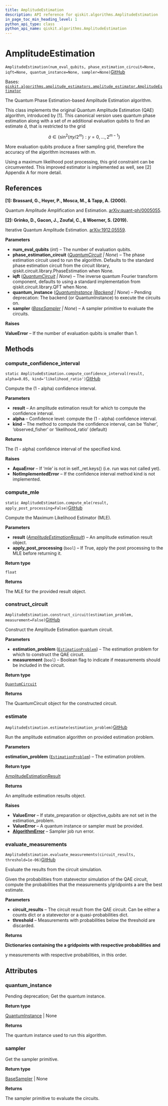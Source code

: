 ```yaml
---
title: AmplitudeEstimation
description: API reference for qiskit.algorithms.AmplitudeEstimation
in_page_toc_min_heading_level: 1
python_api_type: class
python_api_name: qiskit.algorithms.AmplitudeEstimation
---
```


# AmplitudeEstimation

<span id="qiskit.algorithms.AmplitudeEstimation" />

`AmplitudeEstimation(num_eval_qubits, phase_estimation_circuit=None, iqft=None, quantum_instance=None, sampler=None)`[GitHub](https://github.com/qiskit/qiskit/tree/stable/0.23/qiskit/algorithms/amplitude_estimators/ae.py "view source code")

Bases: [`qiskit.algorithms.amplitude_estimators.amplitude_estimator.AmplitudeEstimator`](qiskit.algorithms.AmplitudeEstimator "qiskit.algorithms.amplitude_estimators.amplitude_estimator.AmplitudeEstimator")

The Quantum Phase Estimation-based Amplitude Estimation algorithm.

This class implements the original Quantum Amplitude Estimation (QAE) algorithm, introduced by \[1]. This canonical version uses quantum phase estimation along with a set of $m$ additional evaluation qubits to find an estimate $\tilde{a}$, that is restricted to the grid

$$
\tilde{a} \in \{\sin^2(\pi  y / 2^m) : y = 0, ..., 2^{m-1}\}
$$

More evaluation qubits produce a finer sampling grid, therefore the accuracy of the algorithm increases with $m$.

Using a maximum likelihood post processing, this grid constraint can be circumvented. This improved estimator is implemented as well, see \[2] Appendix A for more detail.

## References

**\[1]: Brassard, G., Hoyer, P., Mosca, M., & Tapp, A. (2000).**

Quantum Amplitude Amplification and Estimation. [arXiv:quant-ph/0005055](http://arxiv.org/abs/quant-ph/0005055).

**\[2]: Grinko, D., Gacon, J., Zoufal, C., & Woerner, S. (2019).**

Iterative Quantum Amplitude Estimation. [arXiv:1912.05559](https://arxiv.org/abs/1912.05559).

**Parameters**

*   **num\_eval\_qubits** (*int*) – The number of evaluation qubits.
*   **phase\_estimation\_circuit** ([*QuantumCircuit*](qiskit.circuit.QuantumCircuit "qiskit.circuit.QuantumCircuit") *| None*) – The phase estimation circuit used to run the algorithm. Defaults to the standard phase estimation circuit from the circuit library, qiskit.circuit.library.PhaseEstimation when None.
*   **iqft** ([*QuantumCircuit*](qiskit.circuit.QuantumCircuit "qiskit.circuit.QuantumCircuit") *| None*) – The inverse quantum Fourier transform component, defaults to using a standard implementation from qiskit.circuit.library.QFT when None.
*   **quantum\_instance** ([*QuantumInstance*](qiskit.utils.QuantumInstance "qiskit.utils.QuantumInstance")  *|*[*Backend*](qiskit.providers.Backend "qiskit.providers.Backend") *| None*) – Pending deprecation: The backend (or QuantumInstance) to execute the circuits on.
*   **sampler** ([*BaseSampler*](qiskit.primitives.BaseSampler "qiskit.primitives.BaseSampler") *| None*) – A sampler primitive to evaluate the circuits.

**Raises**

**ValueError** – If the number of evaluation qubits is smaller than 1.

## Methods

### compute\_confidence\_interval

<span id="qiskit.algorithms.AmplitudeEstimation.compute_confidence_interval" />

`static AmplitudeEstimation.compute_confidence_interval(result, alpha=0.05, kind='likelihood_ratio')`[GitHub](https://github.com/qiskit/qiskit/tree/stable/0.23/qiskit/algorithms/amplitude_estimators/ae.py "view source code")

Compute the (1 - alpha) confidence interval.

**Parameters**

*   **result** – An amplitude estimation result for which to compute the confidence interval.
*   **alpha** – Confidence level: compute the (1 - alpha) confidence interval.
*   **kind** – The method to compute the confidence interval, can be ‘fisher’, ‘observed\_fisher’ or ‘likelihood\_ratio’ (default)

**Returns**

The (1 - alpha) confidence interval of the specified kind.

**Raises**

*   **AquaError** – If ‘mle’ is not in self.\_ret.keys() (i.e. run was not called yet).
*   **NotImplementedError** – If the confidence interval method kind is not implemented.

### compute\_mle

<span id="qiskit.algorithms.AmplitudeEstimation.compute_mle" />

`static AmplitudeEstimation.compute_mle(result, apply_post_processing=False)`[GitHub](https://github.com/qiskit/qiskit/tree/stable/0.23/qiskit/algorithms/amplitude_estimators/ae.py "view source code")

Compute the Maximum Likelihood Estimator (MLE).

**Parameters**

*   **result** ([*AmplitudeEstimationResult*](qiskit.algorithms.AmplitudeEstimationResult "qiskit.algorithms.AmplitudeEstimationResult")) – An amplitude estimation result object.
*   **apply\_post\_processing** (`bool`) – If True, apply the post processing to the MLE before returning it.

**Return type**

`float`

**Returns**

The MLE for the provided result object.

### construct\_circuit

<span id="qiskit.algorithms.AmplitudeEstimation.construct_circuit" />

`AmplitudeEstimation.construct_circuit(estimation_problem, measurement=False)`[GitHub](https://github.com/qiskit/qiskit/tree/stable/0.23/qiskit/algorithms/amplitude_estimators/ae.py "view source code")

Construct the Amplitude Estimation quantum circuit.

**Parameters**

*   **estimation\_problem** ([`EstimationProblem`](qiskit.algorithms.EstimationProblem "qiskit.algorithms.amplitude_estimators.estimation_problem.EstimationProblem")) – The estimation problem for which to construct the QAE circuit.
*   **measurement** (`bool`) – Boolean flag to indicate if measurements should be included in the circuit.

**Return type**

[`QuantumCircuit`](qiskit.circuit.QuantumCircuit "qiskit.circuit.quantumcircuit.QuantumCircuit")

**Returns**

The QuantumCircuit object for the constructed circuit.

### estimate

<span id="qiskit.algorithms.AmplitudeEstimation.estimate" />

`AmplitudeEstimation.estimate(estimation_problem)`[GitHub](https://github.com/qiskit/qiskit/tree/stable/0.23/qiskit/algorithms/amplitude_estimators/ae.py "view source code")

Run the amplitude estimation algorithm on provided estimation problem.

**Parameters**

**estimation\_problem** ([`EstimationProblem`](qiskit.algorithms.EstimationProblem "qiskit.algorithms.amplitude_estimators.estimation_problem.EstimationProblem")) – The estimation problem.

**Return type**

[AmplitudeEstimationResult](qiskit.algorithms.AmplitudeEstimationResult "qiskit.algorithms.AmplitudeEstimationResult")

**Returns**

An amplitude estimation results object.

**Raises**

*   **ValueError** – If state\_preparation or objective\_qubits are not set in the estimation\_problem.
*   **ValueError** – A quantum instance or sampler must be provided.
*   [**AlgorithmError**](qiskit.algorithms.AlgorithmError "qiskit.algorithms.AlgorithmError") – Sampler job run error.

### evaluate\_measurements

<span id="qiskit.algorithms.AmplitudeEstimation.evaluate_measurements" />

`AmplitudeEstimation.evaluate_measurements(circuit_results, threshold=1e-06)`[GitHub](https://github.com/qiskit/qiskit/tree/stable/0.23/qiskit/algorithms/amplitude_estimators/ae.py "view source code")

Evaluate the results from the circuit simulation.

Given the probabilities from statevector simulation of the QAE circuit, compute the probabilities that the measurements y/gridpoints a are the best estimate.

**Parameters**

*   **circuit\_results** – The circuit result from the QAE circuit. Can be either a counts dict or a statevector or a quasi-probabilities dict.
*   **threshold** – Measurements with probabilities below the threshold are discarded.

**Returns**

**Dictionaries containing the a gridpoints with respective probabilities and**

y measurements with respective probabilities, in this order.

## Attributes

<span id="qiskit.algorithms.AmplitudeEstimation.quantum_instance" />

### quantum\_instance

Pending deprecation; Get the quantum instance.

**Return type**

[QuantumInstance](qiskit.utils.QuantumInstance "qiskit.utils.QuantumInstance") | None

**Returns**

The quantum instance used to run this algorithm.

<span id="qiskit.algorithms.AmplitudeEstimation.sampler" />

### sampler

Get the sampler primitive.

**Return type**

[BaseSampler](qiskit.primitives.BaseSampler "qiskit.primitives.BaseSampler") | None

**Returns**

The sampler primitive to evaluate the circuits.

